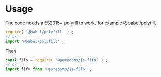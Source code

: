 # Usage
The code needs a ES2015+ polyfill to work, for example
[@babel/polyfill](https://babeljs.io/docs/usage/polyfill).
```js
require( '@babel/polyfill' ) ;
// or
import '@babel/polyfill' ;
```

Then
```js
const fifo = require( '@aureooms/js-fifo' ) ;
// or
import fifo from '@aureooms/js-fifo' ;
```
